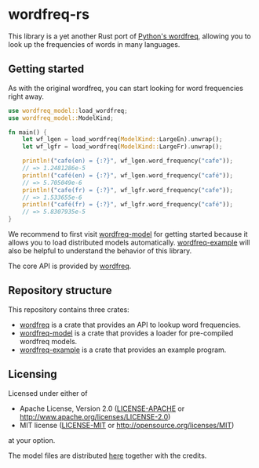 # wordfreq-rs

This library is a yet another Rust port of [Python's wordfreq](https://github.com/rspeer/wordfreq),
allowing you to look up the frequencies of words in many languages.

## Getting started

As with the original wordfreq, you can start looking for word frequencies right away.

```rust
use wordfreq_model::load_wordfreq;
use wordfreq_model::ModelKind;

fn main() {
    let wf_lgen = load_wordfreq(ModelKind::LargeEn).unwrap();
    let wf_lgfr = load_wordfreq(ModelKind::LargeFr).unwrap();

    println!("cafe(en) = {:?}", wf_lgen.word_frequency("cafe"));
    // => 1.2481286e-5
    println!("café(en) = {:?}", wf_lgen.word_frequency("café"));
    // => 5.705049e-6
    println!("cafe(fr) = {:?}", wf_lgfr.word_frequency("cafe"));
    // => 1.533655e-6
    println!("café(fr) = {:?}", wf_lgfr.word_frequency("café"));
    // => 5.8307935e-5
}
```

We recommend to first visit [wordfreq-model](https://docs.rs/wordfreq-model/) for getting started because it allows you to load distributed models automatically.
[wordfreq-example](wordfreq-example) will also be helpful to understand the behavior of this library.

The core API is provided by [wordfreq](https://docs.rs/wordfreq/).

## Repository structure

This repository contains three crates:

- [wordfreq](wordfreq) is a crate that provides an API to lookup word frequencies.
- [wordfreq-model](wordfreq-model) is a crate that provides a loader for pre-compiled wordfreq models.
- [wordfreq-example](wordfreq-example) is a crate that provides an example program.

## Licensing

Licensed under either of

 * Apache License, Version 2.0
   ([LICENSE-APACHE](LICENSE-APACHE) or http://www.apache.org/licenses/LICENSE-2.0)
 * MIT license
   ([LICENSE-MIT](LICENSE-MIT) or http://opensource.org/licenses/MIT)

at your option.

The model files are distributed [here](https://github.com/kampersanda/wordfreq-rs/releases/tag/models-v1) together with the credits.
